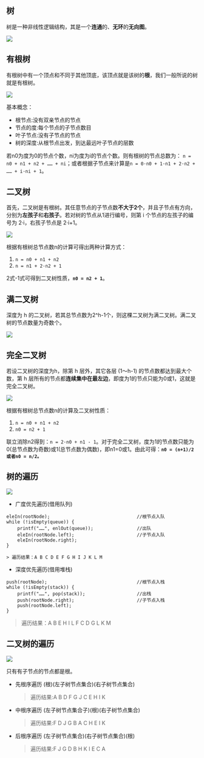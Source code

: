 ## 树

树是一种非线性逻辑结构，其是一个**连通**的、**无环**的**无向图**。

![](./pic/20180309190002.png)

## 有根树

有根树中有一个顶点和不同于其他顶底，该顶点就是该树的**根**，我们一般所说的树就是有根树。

![](./pic/20180309190857.png)

基本概念：

*   根节点:没有双亲节点的节点
*   节点的度:每个节点的子节点数目
*   叶子节点:没有子节点的节点
*   树的深度:从根节点出发，到达最远叶子节点的层数

若n0为度为0的节点个数，ni为度为i的节点个数。则有根树的节点总数为：
`n = n0 + n1 + n2 + …… + ni`；或者根据子节点来计算是`n = 0·n0 + 1·n1 + 2·n2 + …… + i·ni + 1`。

## 二叉树

首先，二叉树是有根树。其任意节点的子节点数**不大于2个**，并且子节点有方向，分别为**左孩子**和**右孩子**。若对树的节点从1进行编号，则第 i 个节点的左孩子的编号为 2·i，右孩子节点是 2·i+1。

![](./pic/20180309194109.png)

根据有根树总节点数n的计算可得出两种计算方式：

1.  `n = n0 + n1 + n2`
2.  `n = n1 + 2·n2 + 1`

2式-1式可得到二叉树性质，**`n0 = n2 + 1`**。

## 满二叉树

深度为 h 的二叉树，若其总节点数为2^h-1个，则这棵二叉树为满二叉树。满二叉树的节点数量为奇数个。

![](./pic/20180309184510.png)

## 完全二叉树

若设二叉树的深度为h，除第 h 层外，其它各层 (1～h-1) 的节点数都达到最大个数，第 h 层所有的节点都**连续集中在最左边**，即度为1的节点只能为0或1，这就是完全二叉树。

![](./pic/20180309184510.png)

根据有根树总节点数n的计算及二叉树性质：

1.  `n = n0 + n1 + n2`
2.  `n0 = n2 + 1`

联立消除n2得到：`n = 2·n0 + n1 - 1`。对于完全二叉树，度为1的节点数只能为0(总节点数为奇数)或1(总节点数为偶数)，即n1=0或1。由此可得：**`n0 = (n+1)/2或者n0 = n/2。`**

## 树的遍历

![](./pic/20180310193952.png)
*   广度优先遍历(借用队列)
```
eleIn(rootNode);                   				//根节点入队
while (!isEmpty(queue)) {
    printf("……", enlOut(queue));    			//出队
    eleIn(rootNode.left);            			//子节点入队
    eleIn(rootNode.right);
}
```  
    > 遍历结果：A B C D E F G H I J K L M

*   深度优先遍历(借用堆栈)
```    
push(rootNode);                    				//根节点入栈
while (!isEmpty(stack)) {
    printf("……", pop(stack));   		 		//出栈
    push(rootNode.right);       				//子节点入栈
    push(rootNode.left);
}
```
> 遍历结果：A B E H I L F C D G L K M

## 二叉树的遍历

![](./pic/20180309184510.png)

只有有子节点的节点都是根。

*   先根序遍历
(根)(左子树节点集合)(右子树节点集合)

    > 遍历结果:A B D F G J C E H I K

*   中根序遍历
(左子树节点集合子)(根)(右子树节点集合)

    > 遍历结果:F D J G B A C H E I K

*   后根序遍历
(左子树节点集合)(右子树节点集合)(根)

    > 遍历结果:F J G D B H K I E C A
